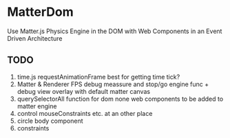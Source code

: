 # MatterDom

Use Matter.js Physics Engine in the DOM with Web Components in an Event Driven Architecture

## TODO

1. time.js requestAnimationFrame best for getting time tick?
1. Matter & Renderer FPS debug meassure and stop/go engine func + debug view overlay with default matter canvas
1. querySelectorAll function for dom none web components to be added to matter engine
1. control mouseConstraints etc. at an other place
1. circle body component
1. constraints
